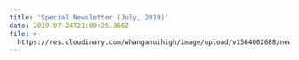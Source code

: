 ```yaml
---
title: 'Special Newsletter (July, 2019)'
date: 2019-07-24T21:09:25.366Z
file: >-
  https://res.cloudinary.com/whanganuihigh/image/upload/v1564002688/newsletters/NEWSLETTER_July_2019.pdf
---
```


